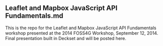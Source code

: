 Leaflet and Mapbox JavaScript API Fundamentals.md
----
This is the repo for the Leaflet and Mapbox JavaScript API Fundamentals workshop presented at the 2014 FOSS4G Workshop, September 12, 2014. Final presentation built in Deckset and will be posted here.